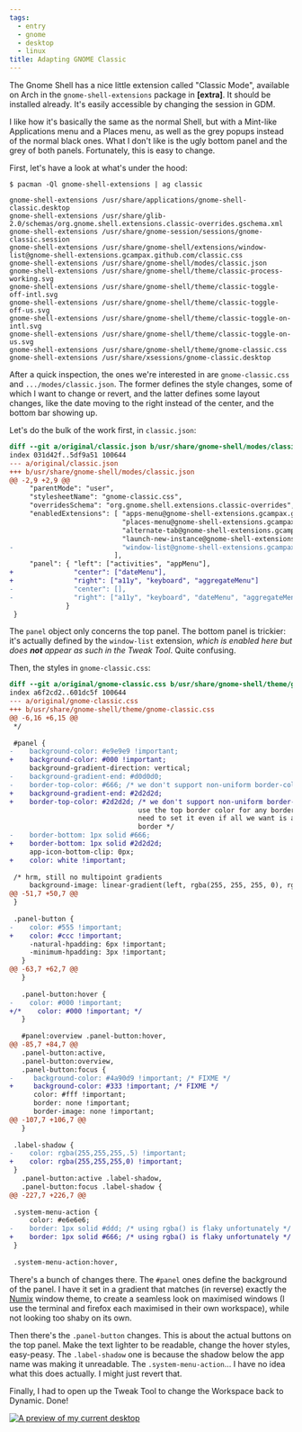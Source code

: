 ```yaml
---
tags:
  - entry
  - gnome
  - desktop
  - linux
title: Adapting GNOME Classic
---
```


The Gnome Shell has a nice little extension called "Classic Mode", available on Arch
in the `gnome-shell-extensions` package in __[extra]__. It should be installed already.
It's easily accessible by changing the session in GDM.

I like how it's basically the same as the normal Shell, but with a Mint-like Applications
menu and a Places menu, as well as the grey popups instead of the normal black ones. What
I don't like is the ugly bottom panel and the grey of both panels. Fortunately, this is
easy to change.

First, let's have a look at what's under the hood:

```
$ pacman -Ql gnome-shell-extensions | ag classic

gnome-shell-extensions /usr/share/applications/gnome-shell-classic.desktop
gnome-shell-extensions /usr/share/glib-2.0/schemas/org.gnome.shell.extensions.classic-overrides.gschema.xml
gnome-shell-extensions /usr/share/gnome-session/sessions/gnome-classic.session
gnome-shell-extensions /usr/share/gnome-shell/extensions/window-list@gnome-shell-extensions.gcampax.github.com/classic.css
gnome-shell-extensions /usr/share/gnome-shell/modes/classic.json
gnome-shell-extensions /usr/share/gnome-shell/theme/classic-process-working.svg
gnome-shell-extensions /usr/share/gnome-shell/theme/classic-toggle-off-intl.svg
gnome-shell-extensions /usr/share/gnome-shell/theme/classic-toggle-off-us.svg
gnome-shell-extensions /usr/share/gnome-shell/theme/classic-toggle-on-intl.svg
gnome-shell-extensions /usr/share/gnome-shell/theme/classic-toggle-on-us.svg
gnome-shell-extensions /usr/share/gnome-shell/theme/gnome-classic.css
gnome-shell-extensions /usr/share/xsessions/gnome-classic.desktop
```

After a quick inspection, the ones we're interested in are `gnome-classic.css` and
`.../modes/classic.json`. The former defines the style changes, some of which I want
to change or revert, and the latter defines some layout changes, like the date moving
to the right instead of the center, and the bottom bar showing up.

Let's do the bulk of the work first, in `classic.json`:

``` diff
diff --git a/original/classic.json b/usr/share/gnome-shell/modes/classic.json
index 031d42f..5df9a51 100644
--- a/original/classic.json
+++ b/usr/share/gnome-shell/modes/classic.json
@@ -2,9 +2,9 @@
     "parentMode": "user",
     "stylesheetName": "gnome-classic.css",
     "overridesSchema": "org.gnome.shell.extensions.classic-overrides",
     "enabledExtensions": [ "apps-menu@gnome-shell-extensions.gcampax.github.com",
                            "places-menu@gnome-shell-extensions.gcampax.github.com",
                            "alternate-tab@gnome-shell-extensions.gcampax.github.com",
                            "launch-new-instance@gnome-shell-extensions.gcampax.github.com",
-                           "window-list@gnome-shell-extensions.gcampax.github.com"
                          ],
     "panel": { "left": ["activities", "appMenu"],
+               "center": ["dateMenu"],
+               "right": ["a11y", "keyboard", "aggregateMenu"]
-               "center": [],
-               "right": ["a11y", "keyboard", "dateMenu", "aggregateMenu"]
              }
 }
```

The `panel` object only concerns the top panel. The bottom panel is trickier: it's actually
defined by the `window-list` extension, *which is enabled here but does __not__ appear as such
in the Tweak Tool*. Quite confusing.

Then, the styles in `gnome-classic.css`:

``` diff
diff --git a/original/gnome-classic.css b/usr/share/gnome-shell/theme/gnome-classic.css
index a6f2cd2..601dc5f 100644
--- a/original/gnome-classic.css
+++ b/usr/share/gnome-shell/theme/gnome-classic.css
@@ -6,16 +6,15 @@
 */
 
 #panel {
-    background-color: #e9e9e9 !important;
+    background-color: #000 !important;
     background-gradient-direction: vertical;
-    background-gradient-end: #d0d0d0;
-    border-top-color: #666; /* we don't support non-uniform border-colors and
+    background-gradient-end: #2d2d2d;
+    border-top-color: #2d2d2d; /* we don't support non-uniform border-colors and
                                use the top border color for any border, so we
                                need to set it even if all we want is a bottom
                                border */
-    border-bottom: 1px solid #666;
+    border-bottom: 1px solid #2d2d2d;
     app-icon-bottom-clip: 0px;
+    color: white !important;
 
 /* hrm, still no multipoint gradients
     background-image: linear-gradient(left, rgba(255, 255, 255, 0), rgba(255, 255, 255, 1) 50%, rgba(255, 255, 255, 0)) !important;*/
@@ -51,7 +50,7 @@
 }
 
 .panel-button {
-    color: #555 !important;
+    color: #ccc !important;
     -natural-hpadding: 6px !important;
     -minimum-hpadding: 3px !important;
   }
@@ -63,7 +62,7 @@
   }
                                                                                                                                      [0/1880]
   .panel-button:hover {
-    color: #000 !important;
+/*    color: #000 !important; */
   }
 
   #panel:overview .panel-button:hover,
@@ -85,7 +84,7 @@
   .panel-button:active,
   .panel-button:overview,
   .panel-button:focus {
-     background-color: #4a90d9 !important; /* FIXME */
+     background-color: #333 !important; /* FIXME */
      color: #fff !important;
      border: none !important;
      border-image: none !important;
@@ -107,7 +106,7 @@
   }
 
 .label-shadow {
-    color: rgba(255,255,255,.5) !important;
+    color: rgba(255,255,255,0) !important;
 }
   .panel-button:active .label-shadow,
   .panel-button:focus .label-shadow {
@@ -227,7 +226,7 @@
 
 .system-menu-action {
     color: #e6e6e6;
-    border: 1px solid #ddd; /* using rgba() is flaky unfortunately */
+    border: 1px solid #666; /* using rgba() is flaky unfortunately */
 }
 
 .system-menu-action:hover,
```

There's a bunch of changes there. The `#panel` ones define the background of the panel.
I have it set in a gradient that matches (in reverse) exactly the [Numix] window theme,
to create a seamless look on maximised windows (I use the terminal and firefox each
maximised in their own workspace), while not looking too shaby on its own.

Then there's the `.panel-button` changes. This is about the actual buttons on the top panel.
Make the text lighter to be readable, change the hover styles, easy-peasy. The `.label-shadow`
one is because the shadow below the app name was making it unreadable. The `.system-menu-action`…
I have no idea what this does actually. I might just revert that.

Finally, I had to open up the Tweak Tool to change the Workspace back to Dynamic. Done!

[![A preview of my current desktop](http://i.imgur.com/9K0N7M0.png)](http://i.imgur.com/9K0N7M0.png)

[Numix]: http://numixproject.org/
